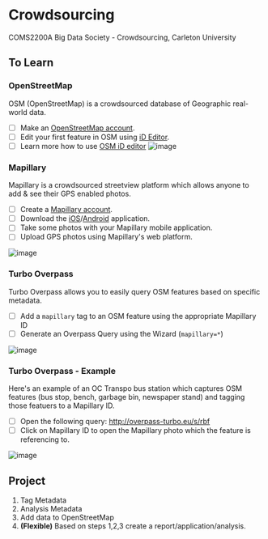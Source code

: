 # Crowdsourcing

COMS2200A Big Data Society - Crowdsourcing, Carleton University

## To Learn

### OpenStreetMap

OSM (OpenStreetMap) is a crowdsourced database of Geographic real-world data.

- [ ] Make an [OpenStreetMap account](https://www.openstreetmap.org/user/new).
- [ ] Edit your first feature in OSM using [iD Editor](http://www.openstreetmap.org/edit?editor=id#map=16/45.3847/-75.6968).
- [ ] Learn more how to use [OSM iD editor](http://learnosm.org/en/beginner/id-editor/)
![image](https://user-images.githubusercontent.com/550895/28646997-8a09cc44-7232-11e7-93b5-816bb3134c13.png)

### Mapillary

Mapillary is a crowdsourced streetview platform which allows anyone to add & see their GPS enabled photos.

- [ ] Create a [Mapillary account](https://www.mapillary.com).
- [ ] Download the [iOS](https://itunes.apple.com/us/app/mapillary-street-level-photos/id757286802?mt=8)/[Android](https://play.google.com/store/apps/details?id=app.mapillary&hl=en) application.
- [ ] Take some photos with your Mapillary mobile application.
- [ ] Upload GPS photos using Mapillary's web platform.

![image](https://user-images.githubusercontent.com/550895/28599439-8fea60c0-7178-11e7-8415-a7bf349d2f61.png)

### Turbo Overpass

Turbo Overpass allows you to easily query OSM features based on specific metadata.

- [ ] Add a `mapillary` tag to an OSM feature using the appropriate Mapillary ID
- [ ] Generate an Overpass Query using the Wizard (`mapillary=*`)

![image](https://user-images.githubusercontent.com/550895/29582393-8b14044c-874a-11e7-96dd-a47704605521.png)

### Turbo Overpass - Example

Here's an example of an OC Transpo bus station which captures OSM features (bus stop, bench, garbage bin, newspaper stand) and tagging those featuers to a Mapillary ID.

- [ ] Open the following query: http://overpass-turbo.eu/s/rbf
- [ ] Click on Mapillary ID to open the Mapillary photo which the feature is referencing to.

![image](https://user-images.githubusercontent.com/550895/29582353-64524f4e-874a-11e7-93cb-16325fe7bc67.png)

## Project

1. Tag Metadata
2. Analysis Metadata
3. Add data to OpenStreetMap
4. **(Flexible)** Based on steps 1,2,3 create a report/application/analysis.
